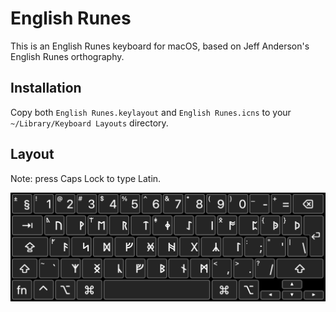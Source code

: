 # English Runes
This is an English Runes keyboard for macOS, based on Jeff Anderson's English Runes orthography. 

## Installation
Copy both `English Runes.keylayout` and `English Runes.icns` to your `~/Library/Keyboard Layouts` directory. 

## Layout
Note: press Caps Lock to type Latin.

![layout](layout.png)
